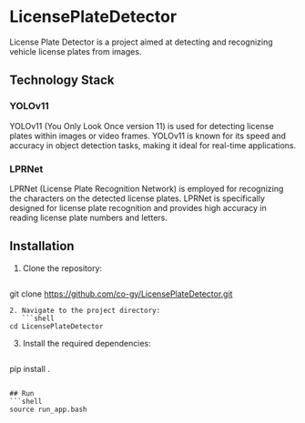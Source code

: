 # LicensePlateDetector
License Plate Detector is a project aimed at detecting and recognizing vehicle license plates from images.

## Technology Stack
### YOLOv11
YOLOv11 (You Only Look Once version 11) is used for detecting license plates within images or video frames. YOLOv11 is known for its speed and accuracy in object detection tasks, making it ideal for real-time applications.
### LPRNet
LPRNet (License Plate Recognition Network) is employed for recognizing the characters on the detected license plates. LPRNet is specifically designed for license plate recognition and provides high accuracy in reading license plate numbers and letters.

## Installation
1. Clone the repository:
   ```shell
git clone https://github.com/co-gy/LicensePlateDetector.git
```
2. Navigate to the project directory:
   ```shell
cd LicensePlateDetector
```
3. Install the required dependencies:
   ```shell
pip install .
```

## Run
```shell
source run_app.bash
```
